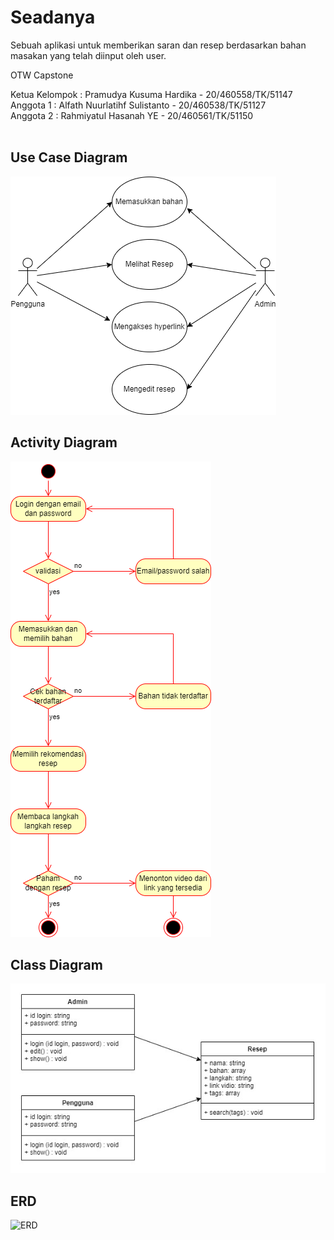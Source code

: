 # Seadanya
Sebuah aplikasi untuk memberikan saran dan resep berdasarkan bahan masakan yang telah diinput oleh user.

OTW Capstone<br/>

Ketua Kelompok : Pramudya Kusuma Hardika - 20/460558/TK/51147<br/>
Anggota 1 : Alfath Nuurlatihf Sulistanto - 20/460538/TK/51127<br/>
Anggota 2 : Rahmiyatul Hasanah YE - 20/460561/TK/51150 <br/>
<br/>

## Use Case Diagram <br/>
![](images/useCaseDiagram.png) <br/>

## Activity Diagram <br/>
![](images/activityDiagram.png) <br/>

## Class Diagram <br/>
![](images/classDiagram.png) <br/>

## ERD <br/>
![ERD](https://user-images.githubusercontent.com/93606503/192826456-1c7d2152-adc2-4dca-9713-6a6d597443de.jpg)

